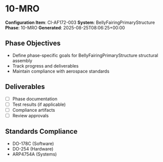 # 10-MRO

**Configuration Item**: CI-AF172-003
**System**: BellyFairingPrimaryStructure
**Phase**: 10-MRO
**Generated**: 2025-08-25T08:06:25+00:00

## Phase Objectives
- Define phase-specific goals for BellyFairingPrimaryStructure structural assembly
- Track progress and deliverables
- Maintain compliance with aerospace standards

## Deliverables
- [ ] Phase documentation
- [ ] Test results (if applicable)
- [ ] Compliance artifacts
- [ ] Review approvals

## Standards Compliance
- DO-178C (Software)
- DO-254 (Hardware)
- ARP4754A (Systems)

